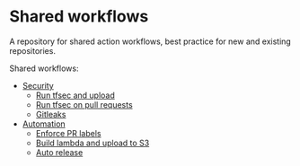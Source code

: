 # Shared workflows

A repository for shared action workflows, best practice for new and existing repositories.

Shared workflows:
- [Security](https://github.com/dfds/shared-workflows/blob/master/workflows/security)
	- [Run tfsec and upload](https://github.com/dfds/shared-workflows/blob/master/workflows/security#run-tfsec-and-upload)
	- [Run tfsec on pull requests](https://github.com/dfds/shared-workflows/blob/master/workflows/security#run-tfsec-on-pull-requests)
	- [Gitleaks](https://github.com/dfds/shared-workflows/blob/master/workflows/security#gitleaks)
- [Automation](https://github.com/dfds/shared-workflows/blob/master/workflows/automation)
	- [Enforce PR labels](https://github.com/dfds/shared-workflows/blob/master/workflows/automation#enforce-pr-labels)
	- [Build lambda and upload to S3](https://github.com/dfds/shared-workflows/blob/master/workflows/automation#build-lambda-and-upload-to-s3)
	- [Auto release](https://github.com/dfds/shared-workflows/blob/master/workflows/automation#auto-release)
